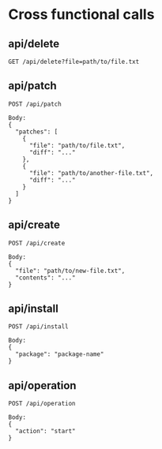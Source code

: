 # Cross functional calls

## api/delete
```
GET /api/delete?file=path/to/file.txt
```
## api/patch
```
POST /api/patch

Body:
{
  "patches": [
    {
      "file": "path/to/file.txt",
      "diff": "..."
    },
    {
      "file": "path/to/another-file.txt",
      "diff": "..."
    }
  ]
}
```

## api/create
```
POST /api/create

Body:
{
  "file": "path/to/new-file.txt",
  "contents": "..."
}
```

## api/install
```
POST /api/install

Body:
{
  "package": "package-name"
}
```

## api/operation
```
POST /api/operation

Body:
{
  "action": "start"
}
```